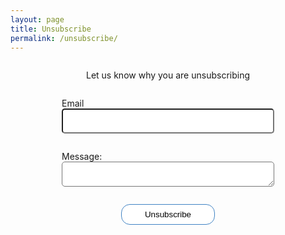 ```yaml
---
layout: page
title: Unsubscribe
permalink: /unsubscribe/
---
```

<style>
form{
    display: flex;
    flex-direction: column;
    align-items: center;
}
form p label{
    display: flex;
    flex-direction: column;
}
input,textarea{
    width: 340px;
    max-width: 340px;
    height: 3em;
    border-radius: 5px;
}
button{
    padding: 8px;
    background: white;
    border: 1px solid #4183C4;
    border-radius: 14px;
    width: 150px;
}
button:hover{
    color: white;
    background: #4183C4;
}
@media only screen and (max-width:600px){
    input, textarea{
        width: 240px;
        max-width: 240px;
    }
}
</style>

<form name="Subscription" netlify>
    <p>Let us know why you are unsubscribing</p>
    <p>
        <label>Email <input type="email" name="email" /></label>
    </p>
    <p>
        <label>Message: <textarea name="message"></textarea></label>
    </p>
    <p>
        <button type="submit">Unsubscribe</button>
    </p>
</form>